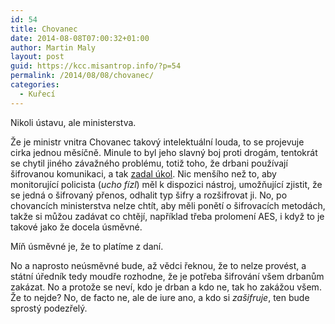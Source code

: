 ```yaml
---
id: 54
title: Chovanec
date: 2014-08-08T07:00:32+01:00
author: Martin Maly
layout: post
guid: https://kcc.misantrop.info/?p=54
permalink: /2014/08/08/chovanec/
categories:
  - Kuřecí
---
```

Nikoli ústavu, ale ministerstva.

Že je ministr vnitra Chovanec takový intelektuální louda, to se projevuje cirka jednou měsíčně. Minule to byl jeho slavný boj proti drogám, tentokrát se chytil jiného závažného problému, totiž toho, že drbani používají šifrovanou komunikaci, a tak [zadal úkol](https://www.ceska-justice.cz/2014/08/vnitro-zadalo-zakazku-na-dekodovani-sifrovane-komunikace/). Nic menšího než to, aby monitorující policista (_ucho fízl_) měl k dispozici nástroj, umožňující zjistit, že se jedná o šifrovaný přenos, odhalit typ šifry a rozšifrovat ji. No, po chovancích ministerstva nelze chtít, aby měli ponětí o šifrovacích metodách, takže si můžou zadávat co chtějí, například třeba prolomení AES, i když to je takové jako že docela úsměvné.

Míň úsměvné je, že to platíme z daní.

No a naprosto neúsměvné bude, až vědci řeknou, že to nelze provést, a státní úředník tedy moudře rozhodne, že je potřeba šifrování všem drbanům zakázat. No a protože se neví, kdo je drban a kdo ne, tak ho zakážou všem. Že to nejde? No, de facto ne, ale de iure ano, a kdo si _zašifruje_, ten bude sprostý podezřelý.